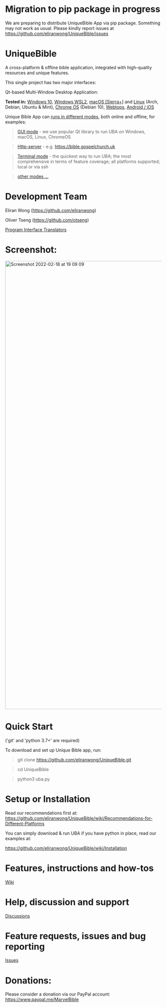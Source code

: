 # Migration to pip package in progress

We are preparing to distribute UniqueBible App via pip package. Something may not work as usual.  Please kindly report issues at https://github.com/eliranwong/UniqueBible/issues

# UniqueBible

A cross-platform & offline bible application, integrated with high-quality resources and unique features.

This single project has two major interfaces:

Qt-based Multi-Window Desktop Application:

<b>Tested in:</b> <a href="https://github.com/eliranwong/UniqueBible/wiki/Install-on-Windows">Windows 10</a>, <a href="https://github.com/eliranwong/wsl2/blob/master/bible_apps/desktop.md">Windows WSL2</a>, <a href="https://github.com/eliranwong/UniqueBible/wiki/Install-on-macOS">macOS [Sierra+]</a> and <a href="https://github.com/eliranwong/UniqueBible/wiki/Install-on-Linux">Linux</a> (Arch, Debian, Ubuntu & Mint), <a href="https://github.com/eliranwong/UniqueBible/wiki/Install-on-Chrome-OS">Chrome OS</a> (Debian 10), <a href="https://github.com/eliranwong/UniqueBible/wiki/Webtop-Version---RECOMMENDED!">Webtops</a>, <a href="https://github.com/eliranwong/UniqueBible/wiki/Android-iOS-Version">Android / iOS</a>

Unique Bible App can <a href="https://github.com/eliranwong/UniqueBible/wiki/UBA-Run-Modes">runs in different modes</a>, both online and offline, for examples:

> <a href="https://github.com/eliranwong/UniqueBible/wiki/Command-Line-Interface">GUI mode</a> - we use popular Qt library to run UBA on Windows, macOS, Linux, ChromeOS

> <a href="https://github.com/eliranwong/UniqueBible/wiki/Web-Version-%5Bavailable-OFFLINE%5D">Http-server</a> - e.g. <a href="https://bible.gospelchurch.uk">https://bible.gospelchurch.uk</a>

> <a href="https://github.com/eliranwong/UniqueBible/wiki/Terminal-Mode">Terminal mode</a> - the quickest way to run UBA; the most comprehensive in terms of feature coverage; all platforms supported; local or via ssh

> <a href="https://github.com/eliranwong/UniqueBible/wiki/UBA-Run-Modes">other modes ...</a>

# Development Team

Eliran Wong (https://github.com/eliranwong)

Oliver Tseng (https://github.com/otseng)

<a href="https://github.com/eliranwong/UniqueBible/wiki/Translators">Program Interface Translators</a>

# Screenshot:

<img width="1440" alt="Screenshot 2022-02-18 at 19 09 09" src="https://user-images.githubusercontent.com/25262722/154747249-adf94293-eaab-43aa-9461-04d4d688b3d1.png">

# Quick Start

('git' and 'python 3.7+' are required)

To download and set up Unique Bible app, run:

> git clone https://github.com/eliranwong/UniqueBible.git

> cd UniqueBible

> python3 uba.py

# Setup or Installation

Read our recommendations first at: https://github.com/eliranwong/UniqueBible/wiki/Recommendations-for-Different-Platforms

You can simply download & run UBA if you have python in place, read our examples at:

https://github.com/eliranwong/UniqueBible/wiki/Installation

# Features, instructions and how-tos

[Wiki](https://github.com/eliranwong/UniqueBible/wiki)

# Help, discussion and support

[Discussions](https://github.com/eliranwong/UniqueBible/discussions)

# Feature requests, issues and bug reporting

[Issues](https://github.com/eliranwong/UniqueBible/issues)

# Donations:

Please consider a donation via our PayPal account:
<a href="https://www.paypal.me/MarvelBible">https://www.paypal.me/MarvelBible</a>

